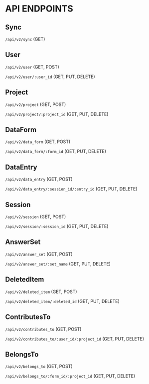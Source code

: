 # API ENDPOINTS

## Sync

`/api/v2/sync` (GET)

## User

`/api/v2/user` (GET, POST)

`/api/v2/user/:user_id` (GET, PUT, DELETE)

## Project

`/api/v2/project` (GET, POST)

`/api/v2/project/:project_id` (GET, PUT, DELETE)

## DataForm

`/api/v2/data_form` (GET, POST)

`/api/v2/data_form/:form_id` (GET, PUT, DELETE)

## DataEntry

`/api/v2/data_entry` (GET, POST)

`/api/v2/data_entry/:session_id/:entry_id` (GET, PUT, DELETE)

## Session

`/api/v2/session` (GET, POST)

`/api/v2/session/:session_id` (GET, PUT, DELETE)

## AnswerSet

`/api/v2/answer_set` (GET, POST)

`/api/v2/answer_set/:set_name` (GET, PUT, DELETE)

## DeletedItem

`/api/v2/deleted_item` (GET, POST)

`/api/v2/deleted_item/:deleted_id` (GET, PUT, DELETE)

## ContributesTo

`/api/v2/contributes_to` (GET, POST)

`/api/v2/contributes_to/:user_id/:project_id` (GET, PUT, DELETE)

## BelongsTo

`/api/v2/belongs_to` (GET, POST)

`/api/v2/belongs_to/:form_id/:project_id` (GET, PUT, DELETE)
